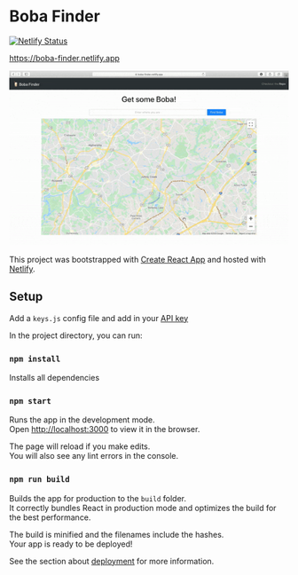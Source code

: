 # Boba Finder

[![Netlify Status](https://api.netlify.com/api/v1/badges/4fb4e216-91f9-4e7f-b329-69cbfbb532d3/deploy-status)](https://app.netlify.com/sites/boba-finder/deploys)

https://boba-finder.netlify.app

![Alt Text](./boba.gif)

This project was bootstrapped with [Create React App](https://github.com/facebook/create-react-app) and hosted with [Netlify](https://www.netlify.com).

## Setup

Add a `keys.js` config file and add in your [API key](https://developers.google.com/maps/documentation/javascript/get-api-key)

In the project directory, you can run:

### `npm install`

Installs all dependencies 

### `npm start`

Runs the app in the development mode.<br />
Open [http://localhost:3000](http://localhost:3000) to view it in the browser.

The page will reload if you make edits.<br />
You will also see any lint errors in the console.

### `npm run build`

Builds the app for production to the `build` folder.<br />
It correctly bundles React in production mode and optimizes the build for the best performance.

The build is minified and the filenames include the hashes.<br />
Your app is ready to be deployed!

See the section about [deployment](https://facebook.github.io/create-react-app/docs/deployment) for more information.
